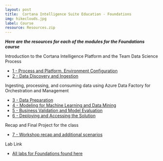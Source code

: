 ```yaml
---
layout: post
title:  Cortana Intelligence Suite Education - Foundations
img: hikeclouds.jpg
label: Course
resource: Resources.zip
---
```



**_Here are the resources for each of the modules for the Foundations course_**

Introduction to the Cortana Intelligence Platform and the Team Data Science Process

* [1 - Process and Platform, Environment Configuration]({{site.baseurl}}/resources/CISW-FoundationsSection1.pdf)
* [2 - Data Discovery and Ingestion]({{site.baseurl}}/resources/CISW-FoundationsSection2.pdf)

Ingesting, processing, and consuming data using Azure Data Factory for Orchestration and Management

* [3 - Data Preparation]({{site.baseurl}}/resources/CISW-FoundationsSection3.pdf)
* [4 - Modeling for Machine Learning and Data Mining]({{site.baseurl}}/resources/CISW-FoundationsSection4.pdf)
* [5 - Business Validation and Model Evaluation]({{site.baseurl}}/resources/CISW-FoundationsSection5.pdf)
* [6 - Deploying and Accessing the Solution]({{site.baseurl}}/resources/CISW-FoundationsSection6.pdf)


Recap and Final Project for the class

* [7 - Workshop recap and additional scenarios]({{site.baseurl}}/resources/CISW-FoundationsSection7.pdf)


Lab Link

* [All labs for Foundations found here]({{site.baseurl}}/labsfoundations/)

